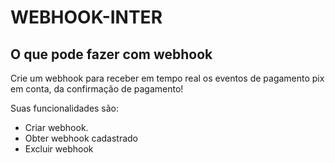 # WEBHOOK-INTER

## O que pode fazer com webhook

Crie um webhook para receber em tempo real os eventos de pagamento pix em conta, da confirmação de pagamento!

Suas funcionalidades são:

- Criar webhook.
- Obter webhook cadastrado
- Excluir webhook
